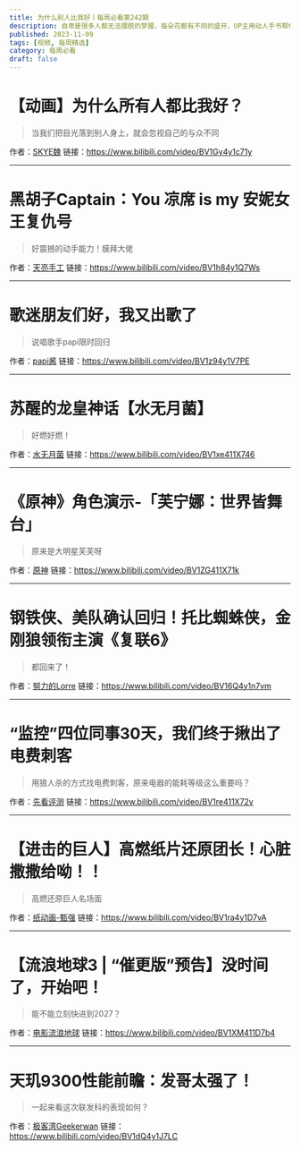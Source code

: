 ```yaml
---
title: 为什么别人比我好丨每周必看第242期
description: 自卑是很多人都无法摆脱的梦魇，每朵花都有不同的盛开，UP主用动人手书帮你打破自卑情绪！
published: 2023-11-09
tags: [视频, 每周精选]
category: 每周必看
draft: false
---
```


# 【动画】为什么所有人都比我好？
> 当我们把目光落到别人身上，就会忽视自己的与众不同

作者：[SKYE魏](https://space.bilibili.com/7198448)
链接：https://www.bilibili.com/video/BV1Gy4y1c71y

---

# 黑胡子Captain：You 凉席 is my 安妮女王复仇号
> 好震撼的动手能力！膜拜大佬

作者：[天亮手工](https://space.bilibili.com/411231745)
链接：https://www.bilibili.com/video/BV1h84y1Q7Ws

---

# 歌迷朋友们好，我又出歌了
> 说唱歌手papi限时回归

作者：[papi酱](https://space.bilibili.com/1532165)
链接：https://www.bilibili.com/video/BV1z94y1V7PE

---

# 苏醒的龙皇神话【水无月菌】
> 好燃好燃！

作者：[水无月菌](https://space.bilibili.com/1958342)
链接：https://www.bilibili.com/video/BV1xe411X746

---

# 《原神》角色演示-「芙宁娜：世界皆舞台」
> 原来是大明星芙芙呀

作者：[原神](https://space.bilibili.com/401742377)
链接：https://www.bilibili.com/video/BV1ZG411X71k

---

# 钢铁侠、美队确认回归！托比蜘蛛侠，金刚狼领衔主演《复联6》
> 都回来了！

作者：[努力的Lorre](https://space.bilibili.com/7487399)
链接：https://www.bilibili.com/video/BV16Q4y1n7vm

---

# “监控”四位同事30天，我们终于揪出了电费刺客
> 用狼人杀的方式找电费刺客，原来电器的能耗等级这么重要吗？

作者：[先看评测](https://space.bilibili.com/483311105)
链接：https://www.bilibili.com/video/BV1re411X72v

---

# 【进击的巨人】高燃纸片还原团长！心脏撒撒给呦！！
> 高燃还原巨人名场面

作者：[纸动画-甄强](https://space.bilibili.com/90589589)
链接：https://www.bilibili.com/video/BV1ra4y1D7vA

---

# 【流浪地球3 | “催更版”预告】没时间了，开始吧！
> 能不能立刻快进到2027？

作者：[电影流浪地球](https://space.bilibili.com/396024306)
链接：https://www.bilibili.com/video/BV1XM411D7b4

---

# 天玑9300性能前瞻：发哥太强了！
> 一起来看这次联发科的表现如何？

作者：[极客湾Geekerwan](https://space.bilibili.com/25876945)
链接：https://www.bilibili.com/video/BV1dQ4y1J7LC


